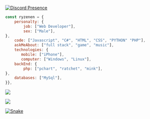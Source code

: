 
[![Discord Presence](https://lanyard.cnrad.dev/api/852613869406912563)](https://discord.com/users/852613869406912563)

```javascript
const ryzenen = {
    personalty: {
        job: ["Web Developer"],
        sex: ["Male"],
},               
    code: ["Javascript", "C#", "HTML", "CSS", "PYTHON" "PHP"],
    askMeAbout: ["full stack", "game", "music"],
    technologies: {
       mobile: ["iPhone"],
       computer: ["Windows", "Linux"],
    backEnd: {
        php: ["pchart", "ratchet", "mink"],
},
    databases: ["MySql"],
}},
```


<p align="left">
    <img  src="https://github-readme-stats.vercel.app/api?username=ryzenen&theme=github_dark&hide_border=true" />
</p>
<p align="left">
	<img  src="http://github-readme-streak-stats.herokuapp.com?user=ryzenen&theme=github-dark&date_format=j%2Fn%5B%2FY%5D&border=DDDDDD00"/>
</p>

[![Snake](https://ryzenen.github.io/ryzenen/snake.svg)](https://ryzenen.com/)
